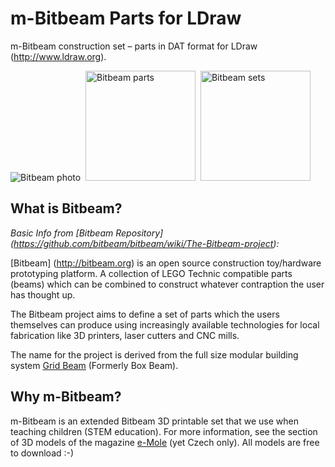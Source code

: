 # m-Bitbeam Parts for LDraw

m-Bitbeam construction set – parts in DAT format for LDraw (http://www.ldraw.org).

<img src="http://www.e-mole.cz/sites/default/files/styles/thumbnail_250x250/public/20151014_dsc6983_d300.jpg?itok=_OtL7F8L" alt="Bitbeam photo" />&nbsp;&nbsp;<img src="https://github.com/e-Mole/m-Bitbeam_Parts_for_LDraw/blob/master/examples/all-basic-parts_page_1.png" style="height:176px; width:auto;" height="176px" alt="Bitbeam parts" />&nbsp;&nbsp;<img src="https://github.com/e-Mole/m-Bitbeam_Parts_for_LDraw/blob/master/examples/all-basic-sets_page_1.png" style="height:176px; width:auto;" height="176px" alt="Bitbeam sets">

## What is Bitbeam?
_Basic Info from [Bitbeam Repository] (https://github.com/bitbeam/bitbeam/wiki/The-Bitbeam-project):_

[Bitbeam] (http://bitbeam.org) is an open source construction toy/hardware prototyping platform. A collection of LEGO Technic compatible parts (beams) which can be combined to construct whatever contraption the user has thought up.

The Bitbeam project aims to define a set of parts which the users themselves can produce using increasingly available technologies for local fabrication like 3D printers, laser cutters and CNC mills.

The name for the project is derived from the full size modular building system [Grid Beam](http://gridbeamers.com) (Formerly Box Beam).

## Why m-Bitbeam?

m-Bitbeam is an extended Bitbeam 3D printable set that we use when teaching children (STEM education). For more information, see the section of 3D models of the magazine [e-Mole](http://www.e-mole.cz/3d-model/seznam) (yet Czech only). All models are free to download :-)
